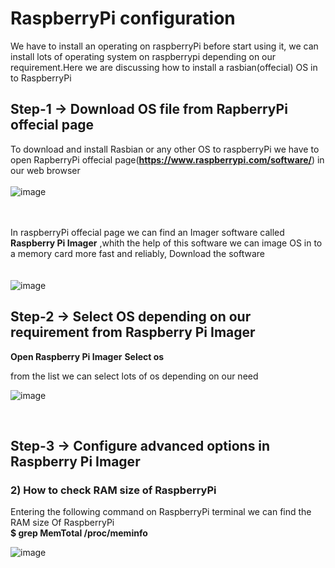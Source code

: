 # RaspberryPi configuration
We have to install an operating on raspberryPi before start using it, we can install lots of operating system on raspberrypi depending on our requirement.Here we are discussing how to install a rasbian(offecial) OS in to RaspberryPi  


##    Step-1  -> Download OS file from **RapberryPi offecial page**
  To download and install Rasbian or any other OS to raspberryPi we have to open RapberryPi offecial page(**https://www.raspberrypi.com/software/**) in our web browser
<br><br>
![image](https://user-images.githubusercontent.com/109785046/187012022-0addfef6-62a6-4b99-9954-8430a1f0ff66.png)

<br><br>
In raspberryPi offecial page we can find an Imager software called **Raspberry Pi Imager** ,whith the help of this software we can image OS in to a memory card more fast and reliably, Download the software
<br><br><br>
![image](https://user-images.githubusercontent.com/109785046/187012217-909d9ac6-05ae-41e3-a930-5769aea2504b.png)


##    Step-2  -> Select OS depending on our requirement from Raspberry Pi Imager 
**Open Raspberry Pi Imager**
**Select os**
<br>

from the list we can select lots of os depending on our need
<br>

![image](https://user-images.githubusercontent.com/109785046/187013820-3fae4c31-6a7c-42b9-8e63-42bebea6c675.png)

<br>



##    Step-3  -> Configure advanced options in Raspberry Pi Imager

### 2) How to check RAM size of RaspberryPi

Entering the following command on RaspberryPi terminal we can find the RAM size Of RaspberryPi<br>
**$ grep MemTotal /proc/meminfo**
<br>

![image](https://user-images.githubusercontent.com/109785046/186573778-6074b628-e848-44bc-94fa-92f1d6ebb140.png)
